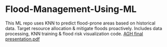 # Flood-Management-Using-ML
This ML repo uses KNN to predict flood-prone areas based on historical data.    Target resource allocation &amp; mitigate floods proactively. Includes data processing, KNN training &amp; flood risk visualization code. 
[AGH final presentation.pdf](https://github.com/user-attachments/files/16033397/AGH.final.presentation.pdf)
